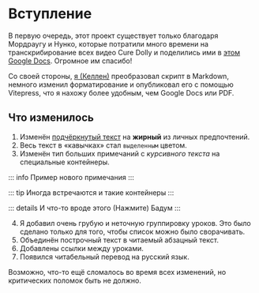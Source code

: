 # Вступление

В первую очередь, этот проект существует только благодаря Мордраугу и Нунко, которые потратили много времени на транскрибирование всех видео Cure Dolly и поделились ими в [этом Google Docs](https://docs.google.com/document/d/1XpuXerkGU8waJ4DPDNJA4bGeqOvM-csXjTe57iHARHc/). Огромное им спасибо!

Со своей стороны, [я (Келлен)](https://bento.me/kln) преобразовал скрипт в Markdown, немного изменил форматирование и опубликовал его с помощью Vitepress, что я нахожу более удобным, чем Google Docs или PDF.

## Что изменилось

1.  Изменён <u>подчёркнутый текст</u> на **жирный** из личных предпочтений.
2.  Весь текст в «кавычках» стал <code>выделенным</code> цветом.
3.  Изменён тип больших примечаний с *курсивного текста* на специальные контейнеры.

::: info
Пример нового примечания
:::

::: tip
Иногда встречаются и такие контейнеры
:::

::: details И что-то вроде этого (Нажмите)
Бадум
:::

4.  Я добавил очень грубую и неточную группировку уроков. Это было сделано только для того, чтобы список можно было сворачивать.
5.  Объединён построчный текст в читаемый абзацный текст.
6.  Добавлены ссылки между уроками.
7.  Появился читабельный перевод на русский язык.

Возможно, что-то ещё сломалось во время всех изменений, но критических поломок быть не должно.